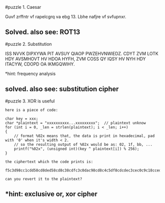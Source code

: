 #puzzle 1. Caesar

Guvf zrffntr vf rapelcgrq va ebg 13. Lbhe nafjre vf svfupnxr.

Solved. 
also see: ROT13
---

#puzzle 2. Substitution

ISS NVVK DIPXYWA PIT AVSUY QIAOP PWZEHVNWIEDZ. CDYT ZVM LOTK HDY AVSMHOVT HV HDOA HYFH, ZVM COSS QY IQSY HV NYH HDY ITACYW, CDOPD OA IKMGQWIHY.

*hint: frequency analysis

solved.
also see: substitution cipher
---

#puzzle 3. XOR is useful

	here is a piece of code:

	char key = xxx;
	char *plaintext = "xxxxxxxxxx...xxxxxxxxx";  // plaintext unknow
	for (int i = 0, _len = strlen(plaintext); i < _len; i++)
	{
		// format %02x means that, the data is print in hexadecimal, pad with '0' when it's width < 2.
		// so the resulting output of %02x would be as: 02, 1f, bb, ...
		printf("%02x", (unsigned int)(key ^ plaintext[i]) % 256);
	}

	the ciphertext which the code prints is:

	f5c3d98cc1cdd58cd8ded58cd8c38cdfc3c0dac98cd8c4c5df8cdcdec3cec0c9c18cced58cd8c4c98ccadec9ddd9c9c2cfd58ccdc2cdc0d5dfc5df8cd5c3d98cc4cddac98cc0c9cddec2c9c8828ceed9d88ccd8cceded9d8c98ccac3decfc98ccdd8d8cdcfc78cced58cc9c2d9c1c9decdd8c5c2cb8ccdc0c08cdcc3dfdfc5cec0c98cc7c9d5df8cc5df8ccd8cdfc5c1dcc0c9de8cdbcdd58cc3d9d8828ce9c5d8c4c9de8cdbcdd58cd5c3d98ccfc4c3dfc9808ccfc3c2cbdecdd8d9c0cdd8c5c3c2df8d  

	can you revert it to the plaintext? 

*hint: exclusive or, xor cipher
---